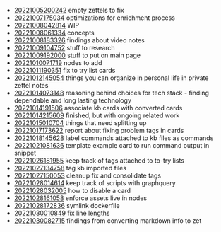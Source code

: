 - [20221005200242](/zet/20221005200242/README.md) empty zettels to fix
- [20221007175034](/zet/20221007175034/README.md) optimizations for enrichment process
- [20221008042814](/zet/20221008042814/README.md) WIP
- [20221008061334](/zet/20221008061334/README.md) concepts
- [20221008183326](/zet/20221008183326/README.md) findings about video notes
- [20221009104752](/zet/20221009104752/README.md) stuff to research
- [20221009192000](/zet/20221009192000/README.md) stuff to put on main page
- [20221010071719](/zet/20221010071719/README.md) nodes to add
- [20221011190351](/zet/20221011190351/README.md) fix to try list cards
- [20221012145054](/zet/20221012145054/README.md) things you can organize in personal life in private zettel notes
- [20221014073148](/zet/20221014073148/README.md) reasoning behind choices for tech stack - finding dependable and long lasting technology
- [20221014191506](/zet/20221014191506/README.md) associate kb cards with converted cards
- [20221014215609](/zet/20221014215609/README.md) finished, but with ongoing related work
- [20221015010704](/zet/20221015010704/README.md) things that need splitting up
- [20221017173622](/zet/20221017173622/README.md) report about fixing problem tags in cards
- [20221018145628](/zet/20221018145628/README.md) label commands attached to kb files as commands
- [20221021081636](/zet/20221021081636/README.md) template example card to run command output in snippet
- [20221026181955](/zet/20221026181955/README.md) keep track of tags attached to to-try lists
- [20221027134758](/zet/20221027134758/README.md) tag kb imported files
- [20221027150053](/zet/20221027150053/README.md) cleanup fix and consolidate tags
- [20221028014614](/zet/20221028014614/README.md) keep track of scripts with graphquery
- [20221028032005](/zet/20221028032005/README.md) how to disable a card
- [20221028161058](/zet/20221028161058/README.md) enforce assets live in nodes
- [20221028172836](/zet/20221028172836/README.md) symlink dockerfile
- [20221030010849](/zet/20221030010849/README.md) fix line lengths
- [20221030082715](/zet/20221030082715/README.md) findings from converting markdown info to zet
